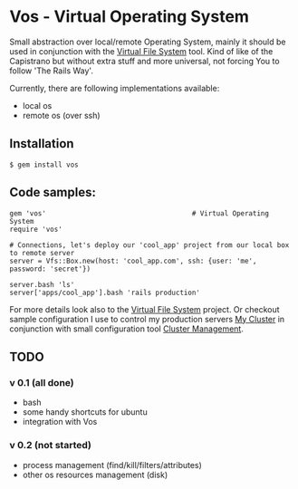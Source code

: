 # Vos - Virtual Operating System

Small abstraction over local/remote Operating System, mainly it should be used in conjunction with the [Virtual File System][vos] tool. Kind of like of
the Capistrano but without extra stuff and more universal, not forcing You to follow 'The Rails Way'.

Currently, there are following implementations available:

- local os
- remote os (over ssh)

## Installation

    $ gem install vos

## Code samples:
    gem 'vos'                                    # Virtual Operating System
    require 'vos'

    # Connections, let's deploy our 'cool_app' project from our local box to remote server
    server = Vfs::Box.new(host: 'cool_app.com', ssh: {user: 'me', password: 'secret'})
    
    server.bash 'ls'
    server['apps/cool_app'].bash 'rails production'

For more details look also to the [Virtual File System][vos] project. 
Or checkout sample configuration I use to control my production servers [My Cluster][my_cluster] in conjunction with small 
configuration tool [Cluster Management][cluster_management].
  
## TODO

### v 0.1 (all done)

- bash
- some handy shortcuts for ubuntu
- integration with Vos

### v 0.2 (not started)

- process management (find/kill/filters/attributes)
- other os resources management (disk)

[vos]: http://github.com/alexeypetrushin/vos
[cluster_management]: http://github.com/alexeypetrushin/cluster_management
[my_cluster]: http://github.com/alexeypetrushin/my_cluster